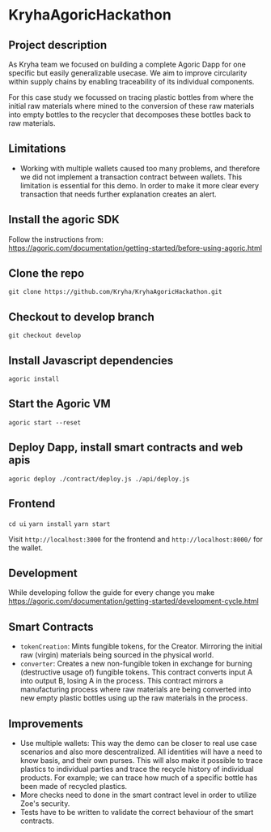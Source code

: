 # KryhaAgoricHackathon

## Project description
As Kryha team we focused on building a complete Agoric Dapp for one specific but easily generalizable usecase. We aim to improve circularity within supply chains by enabling traceability of its individual components.

For this case study we focussed on tracing plastic bottles from where the initial raw materials where mined to the conversion of these raw materials into empty bottles to the recycler that decomposes these bottles back to raw materials.

## Limitations
- Working with multiple wallets caused too many problems, and therefore we did not implement a transaction contract between wallets. This limitation is essential for this demo. In order to make it more clear every transaction that needs further explanation creates an alert.

## Install the agoric SDK
Follow the instructions from:  
https://agoric.com/documentation/getting-started/before-using-agoric.html

## Clone the repo
```git clone https://github.com/Kryha/KryhaAgoricHackathon.git```

## Checkout to develop branch
```git checkout develop```

## Install Javascript dependencies
```agoric install```

## Start the Agoric VM 
```agoric start --reset```

## Deploy Dapp, install smart contracts and web apis
```agoric deploy ./contract/deploy.js ./api/deploy.js```

## Frontend
```cd ui```
```yarn install```
```yarn start```

Visit ```http://localhost:3000``` for the frontend and ```http://localhost:8000/``` for the wallet.

## Development
While developing follow the guide for every change you make
https://agoric.com/documentation/getting-started/development-cycle.html

## Smart Contracts
- ```tokenCreation```: Mints fungible tokens, for the Creator. Mirroring the initial raw (virgin) materials being sourced in the physical world.
- ```converter```: Creates a new non-fungible token in exchange for burning (destructive usage of) fungible tokens. This contract converts input A into output B, losing A in the process. This contract mirrors a manufacturing process where raw materials are being converted into new empty plastic bottles using up the raw materials in the process.

## Improvements
- Use multiple wallets: This way the demo can be closer to real use case scenarios and also more descentralized. All identities will have a need to know basis, and their own purses. This will also make it possible to trace plastics to individual parties and trace the recycle history of individual products. For example; we can trace how much of a specific bottle has been made of recycled plastics.
- More checks need to done in the smart contract level in order to utilize Zoe's security.
- Tests have to be written to validate the correct behaviour of the smart contracts.
